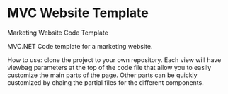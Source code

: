 # MVC Website Template
Marketing Website Code Template

MVC.NET Code template for a marketing website.

How to use: clone the project to your own repository. Each view will have viewbag parameters at the top of the code file that allow you to easily customize the main parts of the page. Other parts can be quickly customized by chaing the partial files for the different components.
